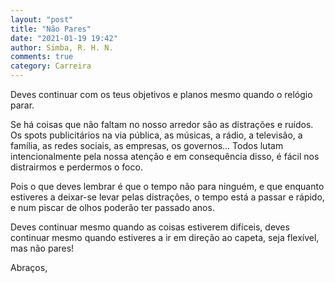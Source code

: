 ```yaml
---
layout: "post"
title: "Não Pares"
date: "2021-01-19 19:42"
author: Simba, R. H. N.
comments: true
category: Carreira
---
```

Deves continuar com os teus objetivos e planos mesmo quando o relógio parar.

Se há coisas que não faltam no nosso arredor são as distrações e ruídos. Os spots publicitários na via pública, as músicas, a rádio, a televisão, a família, as redes sociais, as empresas, os governos... Todos lutam intencionalmente pela nossa atenção e em consequência disso, é fácil nos distrairmos e perdermos o foco.

Pois o que deves lembrar é que o tempo não para ninguém, e que enquanto estiveres a deixar-se levar pelas distrações, o tempo está a passar e rápido, e num piscar de olhos poderão ter passado anos.

Deves continuar mesmo quando as coisas estiverem difíceis, deves continuar mesmo quando estiveres a ir em direção ao capeta, seja flexível, mas não pares!

Abraços,
